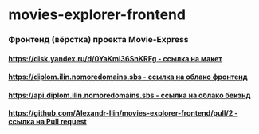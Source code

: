 # movies-explorer-frontend

### Фронтенд (вёрстка) проекта Movie-Express

#### [https://disk.yandex.ru/d/0YaKmi36SnKRFg - ссылка на макет](https://disk.yandex.ru/d/0YaKmi36SnKRFg)
#### [https://diplom.ilin.nomoredomains.sbs - ссылка на облако фронтенд](https://diplom.ilin.nomoredomains.sbs)
#### [https://api.diplom.ilin.nomoredomains.sbs - ссылка на облако бекэнд](https://api.diplom.ilin.nomoredomains.sbs)
#### [https://github.com/Alexandr-Ilin/movies-explorer-frontend/pull/2 - ссылка на Pull request](https://github.com/Alexandr-Ilin/movies-explorer-frontend/pull/2)
